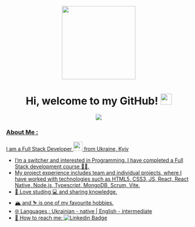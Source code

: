 <div id="header" align="center">
  <img src="https://media.giphy.com/media/dxn6fRlTIShoeBr69N/giphy.gif" width="200"/>
</div>
<!-- greeting  -->
<h1 align="center">
  Hi, welcome to my GitHub!
  <img src="https://media.giphy.com/media/hvRJCLFzcasrR4ia7z/giphy.gif" width="30px"/>
</h1>

<!-- views counter -->
<div align="center">
<a href="https://u8views.com/github/YTyndyk"><img src="https://u8views.com/api/v1/github/profiles/114148643/views/day-week-month-total-count.svg">
</div>

<!-- hero -->
### About Me :
I am a Full Stack Developer <img src="https://media.giphy.com/media/EtBZ577Z8xMjF86qxz/giphy.gif" width="25"> from Ukraine, Kyiv 
-  I’m a switcher and interested in Programming. I have completed a Full Stack development course 👩‍🎓.
-  My project experience includes team and individual projects, where I have worked with technologies such as HTML5, CSS3, JS, React, React Native, Node.js, Typescript, MongoDB, Scrum, Vite.
- :open_book: Love studing 💻 and sharing knowledge.
-  🏔️ and ⛷️ is one of my favourite hobbies.
- 🌐 Languages : Ukrainian - native | English - intermediate 
- :email: How to reach me: [![Linkedin Badge](https://img.shields.io/badge/-Linkedin-blue?style=flat&logo=Linkedin&logoColor=white)](https://www.linkedin.com/in/iuliia-tyndyk)
